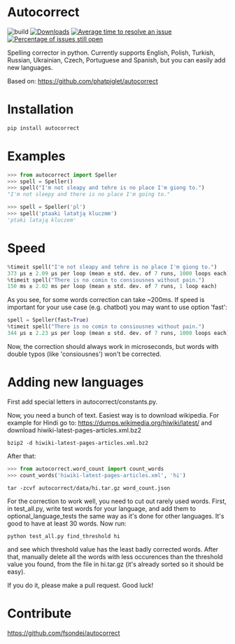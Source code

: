 # Autocorrect
![build](https://github.com/fsondej/autocorrect/workflows/build/badge.svg)
[![Downloads](https://pepy.tech/badge/autocorrect?label=PyPI%20downloads)](https://pepy.tech/project/autocorrect)
[![Average time to resolve an issue](http://isitmaintained.com/badge/resolution/fsondej/autocorrect.svg)](http://isitmaintained.com/project/fsondej/autocorrect "Average time to resolve an issue")
[![Percentage of issues still open](http://isitmaintained.com/badge/open/fsondej/autocorrect.svg)](http://isitmaintained.com/project/fsondej/autocorrect "Percentage of issues still open")

Spelling corrector in python. Currently supports English, Polish, Turkish, Russian, Ukrainian, Czech, Portuguese and Spanish, but you can easily add new languages.

Based on: https://github.com/phatpiglet/autocorrect

# Installation
```bash
pip install autocorrect
```

# Examples
```python
>>> from autocorrect import Speller
>>> spell = Speller()
>>> spell("I'm not sleapy and tehre is no place I'm giong to.")
"I'm not sleepy and there is no place I'm going to."

>>> spell = Speller('pl')
>>> spell('ptaaki latatją kluczmm')
'ptaki latają kluczem'
```

# Speed
```python
%timeit spell("I'm not sleapy and tehre is no place I'm giong to.")
373 µs ± 2.09 µs per loop (mean ± std. dev. of 7 runs, 1000 loops each)
%timeit spell("There is no comin to consiousnes without pain.")
150 ms ± 2.02 ms per loop (mean ± std. dev. of 7 runs, 1 loop each)
```

As you see, for some words correction can take ~200ms. If speed is important for your use case (e.g. chatbot) you may want to use option 'fast':
```python
spell = Speller(fast=True)
%timeit spell("There is no comin to consiousnes without pain.")
344 µs ± 2.23 µs per loop (mean ± std. dev. of 7 runs, 1000 loops each)
```
Now, the correction should always work in microseconds, but words with double typos (like 'consiousnes') won't be corrected.

# Adding new languages
First add special letters in autocorrect/constants.py.

Now, you need a bunch of text. Easiest way is to download wikipedia.
For example for Hindi go to:
https://dumps.wikimedia.org/hiwiki/latest/
and download hiwiki-latest-pages-articles.xml.bz2

```
bzip2 -d hiwiki-latest-pages-articles.xml.bz2
```

After that:

```python
>>> from autocorrect.word_count import count_words
>>> count_words('hiwiki-latest-pages-articles.xml', 'hi')
```

```
tar -zcvf autocorrect/data/hi.tar.gz word_count.json
```

For the correction to work well, you need to cut out rarely used words. First, in test_all.py, write test words for your language, and add them to optional_language_tests the same way as it's done for other languages. It's good to have at least 30 words. Now run:
```
python test_all.py find_threshold hi
```
 and see which threshold value has the least badly corrected words. After that, manually delete all the words with less occurences than the threshold value you found, from the file in hi.tar.gz (it's already sorted so it should be easy).

If you do it, please make a pull request. Good luck!

# Contribute
https://github.com/fsondej/autocorrect
